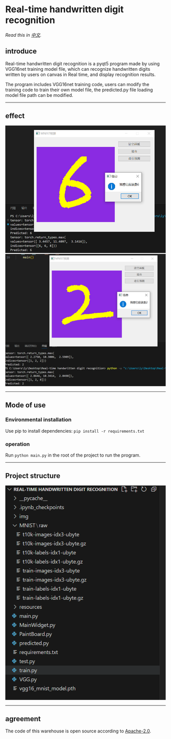 # Real-time handwritten digit recognition

*Read this in [中文](README.md).*
## introduce

Real-time handwritten digit recognition is a pyqt5 program made by using VGG16net training model file, which can recognize handwritten digits written by users on canvas in Real time, and display recognition results.

The program includes VGG16net training code, users can modify the training code to train their own model file, the predicted.py file loading model file path can be modified.

-----
## effect
![](resources/726.png)
![](resources/909.png)

-----

## Mode of use
### Environmental installation
Use pip to install dependencies: `pip install -r requirements.txt`

### operation
Run `python main.py` in the root of the project to run the program.

-----

## Project structure
![](resources/408.png)

-----
## agreement
The code of this warehouse is open source according to [Apache-2.0](LICENSE).